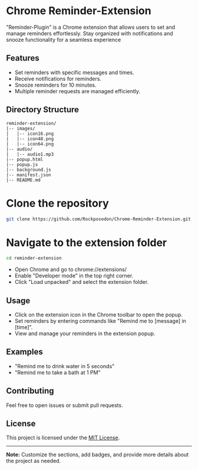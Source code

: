 # Chrome Reminder-Extension
"Reminder-Plugin" is a Chrome extension that allows users to set and manage reminders effortlessly.
Stay organized with notifications and snooze functionality for a seamless experience

## Features

- Set reminders with specific messages and times.
- Receive notifications for reminders.
- Snooze reminders for 10 minutes.
- Multiple reminder requests are managed efficiently.

## Directory Structure

```plaintext
reminder-extension/
|-- images/
|   |-- icon16.png
|   |-- icon48.png
|   |-- icon64.png
|-- audio/
|   |-- audio1.mp3
|-- popup.html
|-- popup.js
|-- background.js
|-- manifest.json
|-- README.md
```

# Clone the repository
```bash
git clone https://github.com/Rockposedon/Chrome-Reminder-Extension.git
```

# Navigate to the extension folder
```bash
cd reminder-extension
```

- Open Chrome and go to chrome://extensions/
- Enable "Developer mode" in the top right corner.
- Click "Load unpacked" and select the extension folder.


## Usage

- Click on the extension icon in the Chrome toolbar to open the popup.
- Set reminders by entering commands like "Remind me to [message] in [time]".
- View and manage your reminders in the extension popup.

## Examples

- "Remind me to drink water in 5 seconds"
- "Remind me to take a bath at 1 PM"

## Contributing

Feel free to open issues or submit pull requests.

## License

This project is licensed under the [MIT License](LICENSE).

---

**Note:** Customize the sections, add badges, and provide more details about the project as needed.
